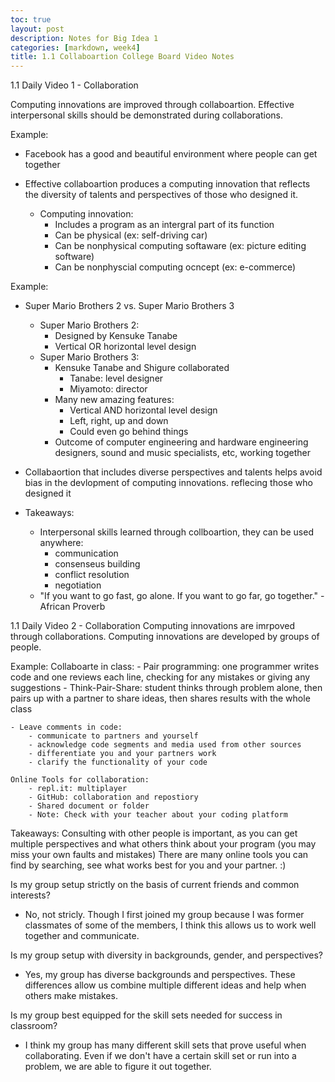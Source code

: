 ```yaml
---
toc: true
layout: post
description: Notes for Big Idea 1
categories: [markdown, week4]
title: 1.1 Collaboartion College Board Video Notes
---
```

1.1 Daily Video 1 - Collaboration

Computing innovations are improved through collaboartion. Effective interpersonal skills should be demonstrated during collaborations.

Example:
- Facebook has a good and beautiful environment where people can get together

- Effective collaboartion produces a computing innovation that reflects the diversity of talents and perspectives of those who designed it. 
    - Computing innovation:
        - Includes a program as an intergral part of its function
        - Can be physical (ex: self-driving car)
        - Can be nonphysical computing softaware (ex: picture editing software)
        - Can be nonphyscial computing ocncept (ex: e-commerce)

Example:
- Super Mario Brothers 2 vs. Super Mario Brothers 3 
    - Super Mario Brothers 2: 
        - Designed by Kensuke Tanabe
        - Vertical OR horizontal level design
    - Super Mario Brothers 3: 
        - Kensuke Tanabe and Shigure collaborated
            - Tanabe: level designer
            - Miyamoto: director
        - Many new amazing features:
            - Vertical AND horizontal level design
            - Left, right, up and down
            - Could even go behind things
        - Outcome of computer engineering and hardware engineering designers, sound and music specialists, etc, working together

- Collabaortion that includes diverse perspectives and talents helps avoid bias in the devlopment of computing innovations. reflecing those who designed it

- Takeaways:
    - Interpersonal skills learned through collboartion, they can be used anywhere:
        - communication
        - consenseus building
        - conflict resolution
        - negotiation
    - "If you want to go fast, go alone. If you want to go far, go together." -African Proverb


1.1 Daily Video 2 - Collaboration
Computing innovations are imrpoved through collaborations. Computing innovations are developed by groups of people.

Example:
Collaboarte in class: 
    - Pair programming: one programmer writes code and one reviews each line, checking for any mistakes or giving any suggestions
    - Think-Pair-Share: student thinks through problem alone, then pairs up with a partner to share ideas, then shares results with the whole class

    - Leave comments in code: 
        - communicate to partners and yourself
        - acknowledge code segments and media used from other sources
        - differentiate you and your partners work
        - clarify the functionality of your code

    Online Tools for collaboration:
        - repl.it: multiplayer
        - GitHub: collaboration and repostiory
        - Shared document or folder
        - Note: Check with your teacher about your coding platform

Takeaways:
Consulting with other people is important, as you can get multiple perspectives and what others think about your program (you may miss your own faults and mistakes)
There are many online tools you can find by searching, see what works best for you and your partner. :)

Is my group setup strictly on the basis of current friends and common interests?
- No, not stricly. Though I first joined my group because I was former classmates of some of the members, I think this allows us to work well together and communicate. 

Is my group setup with diversity in backgrounds, gender, and perspectives?
- Yes, my group has diverse backgrounds and perspectives. These differences allow us combine multiple different ideas and help when others make mistakes. 

Is my group best equipped for the skill sets needed for success in classroom?
- I think my group has many different skill sets that prove useful when collaborating. Even if we don't have a certain skill set or run into a problem, we are able to figure it out together. 